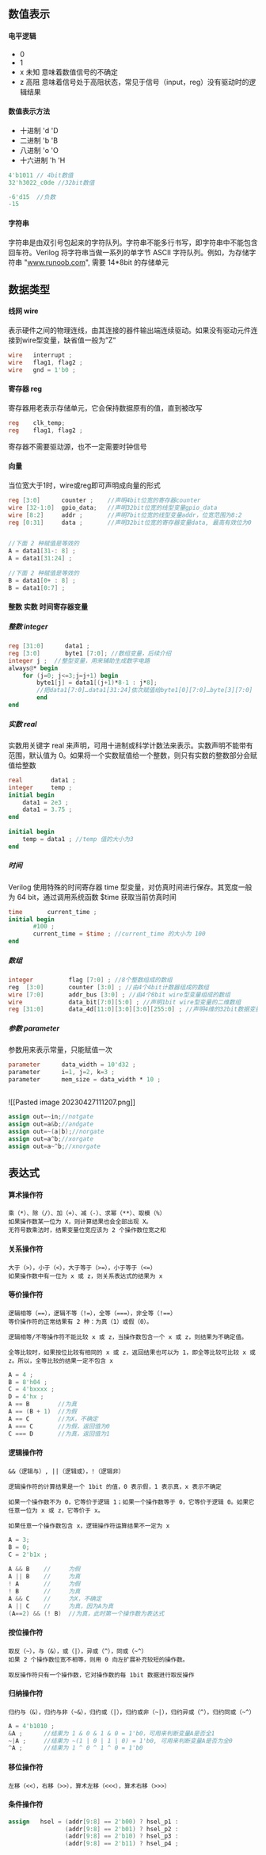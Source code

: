 
## 数值表示

#### 电平逻辑
- 0
- 1
- x 未知 意味着数值信号的不确定
- z 高阻 意味着信号处于高阻状态，常见于信号（input，reg）没有驱动时的逻辑结果

#### 数值表示方法

- 十进制 'd 'D 
- 二进制 'b 'B
- 八进制 'o 'O
- 十六进制 'h 'H

```verilog
4'b1011 // 4bit数值
32'h3022_c0de //32bit数值

-6'd15  //负数
-15

```

#### 字符串

字符串是由双引号包起来的字符队列。字符串不能多行书写，即字符串中不能包含回车符。Verilog 将字符串当做一系列的单字节 ASCII 字符队列。例如，为存储字符串 "www.runoob.com", 需要 14*8bit 的存储单元


## 数据类型


#### 线网 wire

表示硬件之间的物理连线，由其连接的器件输出端连续驱动。如果没有驱动元件连接到wire型变量，缺省值一般为”Z“

```verilog
wire   interrupt ;  
wire   flag1, flag2 ;  
wire   gnd = 1'b0 ;
```
#### 寄存器 reg

寄存器用老表示存储单元，它会保持数据原有的值，直到被改写

```verilog
reg    clk_temp;  
reg    flag1, flag2 ;
```
寄存器不需要驱动源，也不一定需要时钟信号


#### 向量

当位宽大于1时，wire或reg即可声明成向量的形式

```verilog
reg [3:0]      counter ;    //声明4bit位宽的寄存器counter  
wire [32-1:0]  gpio_data;   //声明32bit位宽的线型变量gpio_data  
wire [8:2]     addr ;       //声明7bit位宽的线型变量addr，位宽范围为8:2  
reg [0:31]     data ;       //声明32bit位宽的寄存器变量data, 最高有效位为0


//下面 2 种赋值是等效的  
A = data1[31-: 8] ;  
A = data1[31:24] ;  
  
//下面 2 种赋值是等效的  
B = data1[0+ : 8] ;  
B = data1[0:7] ;

```

#### 整数 实数 时间寄存器变量

##### 整数 integer

```verilog
reg [31:0]      data1 ;  
reg [3:0]       byte1 [7:0]; //数组变量，后续介绍  
integer j ;  //整型变量，用来辅助生成数字电路  
always@* begin  
    for (j=0; j<=3;j=j+1) begin  
        byte1[j] = data1[(j+1)*8-1 : j*8];  
        //把data1[7:0]…data1[31:24]依次赋值给byte1[0][7:0]…byte[3][7:0]  
        end  
end
```
##### 实数 real

实数用关键字 real 来声明，可用十进制或科学计数法来表示。实数声明不能带有范围，默认值为 0。如果将一个实数赋值给一个整数，则只有实数的整数部分会赋值给整数

```verilog
real        data1 ;  
integer     temp ;  
initial begin  
    data1 = 2e3 ;  
    data1 = 3.75 ;  
end  
   
initial begin  
    temp = data1 ; //temp 值的大小为3  
end
```

##### 时间

Verilog 使用特殊的时间寄存器 time 型变量，对仿真时间进行保存。其宽度一般为 64 bit，通过调用系统函数 $time 获取当前仿真时间

```verilog
time       current_time ;  
initial begin  
       #100 ;  
       current_time = $time ; //current_time 的大小为 100  
end
```

##### 数组

```verilog
integer          flag [7:0] ; //8个整数组成的数组  
reg  [3:0]       counter [3:0] ; //由4个4bit计数器组成的数组  
wire [7:0]       addr_bus [3:0] ; //由4个8bit wire型变量组成的数组  
wire             data_bit[7:0][5:0] ; //声明1bit wire型变量的二维数组  
reg [31:0]       data_4d[11:0][3:0][3:0][255:0] ; //声明4维的32bit数据变量数组
```
##### 参数  parameter

参数用来表示常量，只能赋值一次

```verilog
parameter      data_width = 10'd32 ;  
parameter      i=1, j=2, k=3 ;  
parameter      mem_size = data_width * 10 ;
```


##

![[Pasted image 20230427111207.png]]
```verilog
assign out=~in;//notgate
assign out=a&b;//andgate
assign out=~(a|b);//norgate
assign out=a^b;//xorgate
assign out=a~^b;//xnorgate
```

## 表达式

#### 算术操作符

```
乘（*）、除（/）、加（+）、减（-）、求幂（**）、取模（%）
如果操作数某一位为 X，则计算结果也会全部出现 X。
无符号数乘法时，结果变量位宽应该为 2 个操作数位宽之和

```
#### 关系操作符

```
大于（>），小于（<），大于等于（>=），小于等于（<=）
如果操作数中有一位为 x 或 z，则关系表达式的结果为 x
```

#### 等价操作符

```
逻辑相等（==），逻辑不等（!=），全等（===），非全等（!==）
等价操作符的正常结果有 2 种：为真（1）或假（0）。

逻辑相等/不等操作符不能比较 x 或 z，当操作数包含一个 x 或 z，则结果为不确定值。

全等比较时，如果按位比较有相同的 x 或 z，返回结果也可以为 1，即全等比较可比较 x 或 z。所以，全等比较的结果一定不包含 x
```
```verilog
A = 4 ;  
B = 8'h04 ;  
C = 4'bxxxx ;  
D = 4'hx ;  
A == B        //为真  
A == (B + 1)  //为假  
A == C        //为X，不确定  
A === C       //为假，返回值为0  
C === D       //为真，返回值为1
```

#### 逻辑操作符

```
&&（逻辑与）, ||（逻辑或），!（逻辑非）

逻辑操作符的计算结果是一个 1bit 的值，0 表示假，1 表示真，x 表示不确定

如果一个操作数不为 0，它等价于逻辑 1；如果一个操作数等于 0，它等价于逻辑 0。如果它任意一位为 x 或 z，它等价于 x。

如果任意一个操作数包含 x，逻辑操作符运算结果不一定为 x
```

```verilog
A = 3;  
B = 0;  
C = 2'b1x ;  
     
A && B    //     为假  
A || B    //     为真  
! A       //     为假  
! B       //     为真  
A && C    //     为X，不确定  
A || C    //     为真，因为A为真  
(A==2) && (! B)  //为真，此时第一个操作数为表达式
```

#### 按位操作符

```
取反（~），与（&），或（|），异或（^），同或（~^）
如果 2 个操作数位宽不相等，则用 0 向左扩展补充较短的操作数。

取反操作符只有一个操作数，它对操作数的每 1bit 数据进行取反操作

```

#### 归纳操作符

```
归约与（&），归约与非（~&），归约或（|），归约或非（~|），归约异或（^），归约同或（~^）

```
```verilog
A = 4'b1010 ;
&A ;      //结果为 1 & 0 & 1 & 0 = 1'b0，可用来判断变量A是否全1
~|A ;     //结果为 ~(1 | 0 | 1 | 0) = 1'b0, 可用来判断变量A是否为全0
^A ;      //结果为 1 ^ 0 ^ 1 ^ 0 = 1'b0

```
#### 移位操作符

```
左移（<<），右移（>>），算术左移（<<<），算术右移（>>>）

```

#### 条件操作符

```verilog
assign   hsel = (addr[9:8] == 2'b00) ? hsel_p1 :  
                (addr[9:8] == 2'b01) ? hsel_p2 :  
                (addr[9:8] == 2'b10) ? hsel_p3 :  
                (addr[9:8] == 2'b11) ? hsel_p4 ;
```
